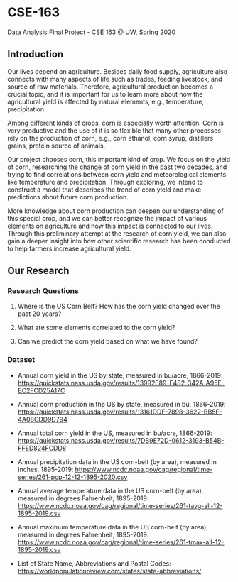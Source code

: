 # CSE-163
Data Analysis Final Project - CSE 163 @ UW, Spring 2020

## Introduction
Our lives depend on agriculture. Besides daily food supply, agriculture also connects with many aspects of life such as trades, feeding livestock, and source of raw materials. Therefore, agricultural production becomes a crucial topic, and it is important for us to learn more about how the agricultural yield is affected by natural elements, e.g., temperature, precipitation. 

Among different kinds of crops, corn is especially worth attention. Corn is very productive and the use of it is so flexible that many other processes rely on the production of corn, e.g., corn ethanol, corn syrup, distillers grains, protein source of animals.

Our project chooses corn, this important kind of crop. We focus on the yield of corn, researching the change of corn yield in the past two decades, and trying to find correlations between corn yield and meteorological elements like temperature and precipitation. Through exploring, we intend to construct a model that describes the trend of corn yield and make predictions about future corn production.

More knowledge about corn production can deepen our understanding of this special crop, and we can better recognize the impact of various elements on agriculture and how this impact is connected to our lives. Through this preliminary attempt at the research of corn yield, we can also gain a deeper insight into how other scientific research has been conducted to help farmers increase agricultural yield. 

## Our Research
### Research Questions
1. Where is the US Corn Belt? How has the corn yield changed over the past 20 years?
   
2. What are some elements correlated to the corn yield?  
   
3. Can we predict the corn yield based on what we have found?

### Dataset
- Annual corn yield in the US by state, measured in bu/acre, 1866-2019: https://quickstats.nass.usda.gov/results/13992E89-F482-342A-A95E-EC2FCD25A17C

- Annual corn production in the US by state, measured in bu, 1866-2019: https://quickstats.nass.usda.gov/results/13161DDF-7898-3622-BB5F-4A08CDD9D794

- Annual total corn yield in the US, measured in bu/acre, 1866-2019: https://quickstats.nass.usda.gov/results/7DB9E72D-0612-3193-B54B-FFED824FCDD8

- Annual precipitation data in the US corn-belt (by area), measured in inches, 1895-2019: https://www.ncdc.noaa.gov/cag/regional/time-series/261-pcp-12-12-1895-2020.csv

- Annual average temperature data in the US corn-belt (by area), measured in degrees Fahrenheit, 1895-2019: https://www.ncdc.noaa.gov/cag/regional/time-series/261-tavg-all-12-1895-2019.csv

- Annual maximum temperature data in the US corn-belt (by area), measured in degrees Fahrenheit, 1895-2019: https://www.ncdc.noaa.gov/cag/regional/time-series/261-tmax-all-12-1895-2019.csv

- List of State Name, Abbreviations and Postal Codes: https://worldpopulationreview.com/states/state-abbreviations/
